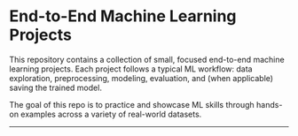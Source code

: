 
# End-to-End Machine Learning Projects

This repository contains a collection of small, focused end-to-end machine learning projects. Each project follows a typical ML workflow: data exploration, preprocessing, modeling, evaluation, and (when applicable) saving the trained model.

The goal of this repo is to practice and showcase ML skills through hands-on examples across a variety of real-world datasets.

<!-- ---

## Project List

| Project | Description | Techniques |
|--------|-------------|------------|
<!-- | [House Price Prediction](./house-price-regression) | Predict house prices based on features like square footage, location, etc. | Regression, XGBoost | -->
<!-- | [Titanic Survival Prediction](./titanic-survival-prediction) | Predict which passengers survived the Titanic disaster. | Classification, Logistic Regression | -->
<!-- | [Store Sales Forecasting](./store-sales-forecasting) | Forecast future sales of store items. | Time-series, XGBoost | -->
<!-- Add more projects here as you go --> 

---
